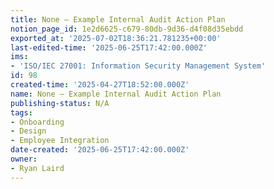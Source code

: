 ```yaml
---
title: None — Example Internal Audit Action Plan
notion_page_id: 1e2d6625-c679-80db-9d36-d4f08d35ebdd
exported_at: '2025-07-02T18:36:21.781235+00:00'
last-edited-time: '2025-06-25T17:42:00.000Z'
ims:
- 'ISO/IEC 27001: Information Security Management System'
id: 98
created-time: '2025-04-27T18:52:00.000Z'
name: None — Example Internal Audit Action Plan
publishing-status: N/A
tags:
- Onboarding
- Design
- Employee Integration
date-created: '2025-06-25T17:42:00.000Z'
owner:
- Ryan Laird
---
```


